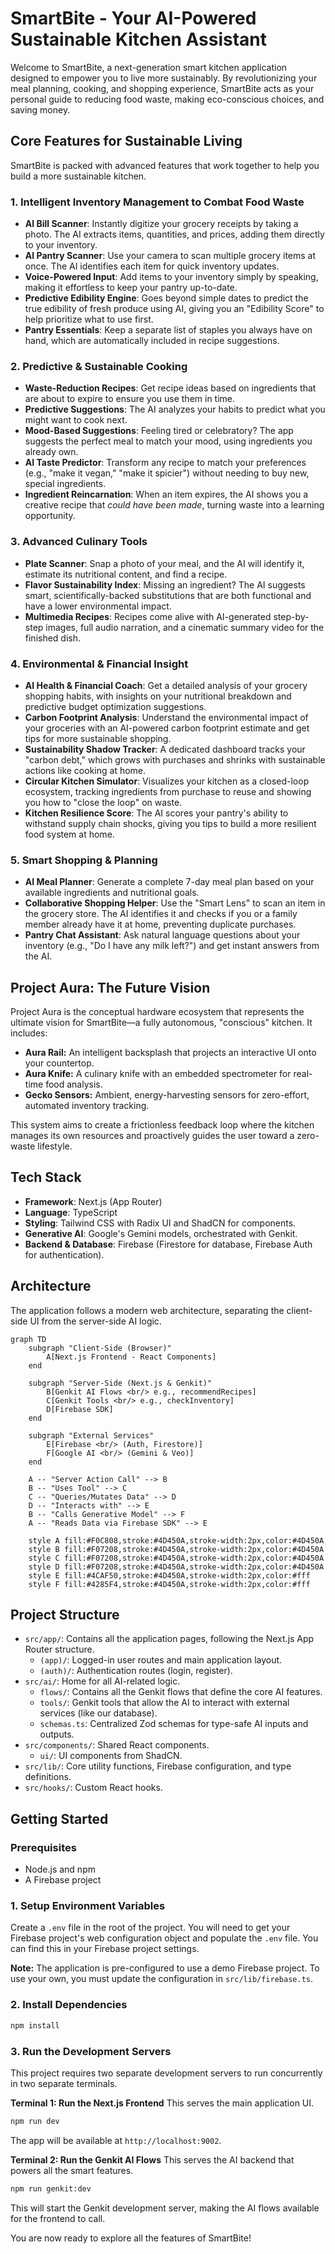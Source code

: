 
# SmartBite - Your AI-Powered Sustainable Kitchen Assistant

Welcome to SmartBite, a next-generation smart kitchen application designed to empower you to live more sustainably. By revolutionizing your meal planning, cooking, and shopping experience, SmartBite acts as your personal guide to reducing food waste, making eco-conscious choices, and saving money.

## Core Features for Sustainable Living

SmartBite is packed with advanced features that work together to help you build a more sustainable kitchen.

### 1. Intelligent Inventory Management to Combat Food Waste
- **AI Bill Scanner**: Instantly digitize your grocery receipts by taking a photo. The AI extracts items, quantities, and prices, adding them directly to your inventory.
- **AI Pantry Scanner**: Use your camera to scan multiple grocery items at once. The AI identifies each item for quick inventory updates.
- **Voice-Powered Input**: Add items to your inventory simply by speaking, making it effortless to keep your pantry up-to-date.
- **Predictive Edibility Engine**: Goes beyond simple dates to predict the true edibility of fresh produce using AI, giving you an "Edibility Score" to help prioritize what to use first.
- **Pantry Essentials**: Keep a separate list of staples you always have on hand, which are automatically included in recipe suggestions.

### 2. Predictive & Sustainable Cooking
- **Waste-Reduction Recipes**: Get recipe ideas based on ingredients that are about to expire to ensure you use them in time.
- **Predictive Suggestions**: The AI analyzes your habits to predict what you might want to cook next.
- **Mood-Based Suggestions**: Feeling tired or celebratory? The app suggests the perfect meal to match your mood, using ingredients you already own.
- **AI Taste Predictor**: Transform any recipe to match your preferences (e.g., "make it vegan," "make it spicier") without needing to buy new, special ingredients.
- **Ingredient Reincarnation**: When an item expires, the AI shows you a creative recipe that *could have been made*, turning waste into a learning opportunity.

### 3. Advanced Culinary Tools
- **Plate Scanner**: Snap a photo of your meal, and the AI will identify it, estimate its nutritional content, and find a recipe.
- **Flavor Sustainability Index**: Missing an ingredient? The AI suggests smart, scientifically-backed substitutions that are both functional and have a lower environmental impact.
- **Multimedia Recipes**: Recipes come alive with AI-generated step-by-step images, full audio narration, and a cinematic summary video for the finished dish.

### 4. Environmental & Financial Insight
- **AI Health & Financial Coach**: Get a detailed analysis of your grocery shopping habits, with insights on your nutritional breakdown and predictive budget optimization suggestions.
- **Carbon Footprint Analysis**: Understand the environmental impact of your groceries with an AI-powered carbon footprint estimate and get tips for more sustainable shopping.
- **Sustainability Shadow Tracker**: A dedicated dashboard tracks your "carbon debt," which grows with purchases and shrinks with sustainable actions like cooking at home.
- **Circular Kitchen Simulator**: Visualizes your kitchen as a closed-loop ecosystem, tracking ingredients from purchase to reuse and showing you how to "close the loop" on waste.
- **Kitchen Resilience Score**: The AI scores your pantry's ability to withstand supply chain shocks, giving you tips to build a more resilient food system at home.

### 5. Smart Shopping & Planning
- **AI Meal Planner**: Generate a complete 7-day meal plan based on your available ingredients and nutritional goals.
- **Collaborative Shopping Helper**: Use the "Smart Lens" to scan an item in the grocery store. The AI identifies it and checks if you or a family member already have it at home, preventing duplicate purchases.
- **Pantry Chat Assistant**: Ask natural language questions about your inventory (e.g., "Do I have any milk left?") and get instant answers from the AI.

## Project Aura: The Future Vision

Project Aura is the conceptual hardware ecosystem that represents the ultimate vision for SmartBite—a fully autonomous, "conscious" kitchen. It includes:
- **Aura Rail:** An intelligent backsplash that projects an interactive UI onto your countertop.
- **Aura Knife:** A culinary knife with an embedded spectrometer for real-time food analysis.
- **Gecko Sensors:** Ambient, energy-harvesting sensors for zero-effort, automated inventory tracking.

This system aims to create a frictionless feedback loop where the kitchen manages its own resources and proactively guides the user toward a zero-waste lifestyle.

## Tech Stack

- **Framework**: Next.js (App Router)
- **Language**: TypeScript
- **Styling**: Tailwind CSS with Radix UI and ShadCN for components.
- **Generative AI**: Google's Gemini models, orchestrated with Genkit.
- **Backend & Database**: Firebase (Firestore for database, Firebase Auth for authentication).

## Architecture

The application follows a modern web architecture, separating the client-side UI from the server-side AI logic.

```mermaid
graph TD
    subgraph "Client-Side (Browser)"
        A[Next.js Frontend - React Components]
    end

    subgraph "Server-Side (Next.js & Genkit)"
        B[Genkit AI Flows <br/> e.g., recommendRecipes]
        C[Genkit Tools <br/> e.g., checkInventory]
        D[Firebase SDK]
    end

    subgraph "External Services"
        E[Firebase <br/> (Auth, Firestore)]
        F[Google AI <br/> (Gemini & Veo)]
    end

    A -- "Server Action Call" --> B
    B -- "Uses Tool" --> C
    C -- "Queries/Mutates Data" --> D
    D -- "Interacts with" --> E
    B -- "Calls Generative Model" --> F
    A -- "Reads Data via Firebase SDK" --> E

    style A fill:#F0C808,stroke:#4D450A,stroke-width:2px,color:#4D450A
    style B fill:#F07208,stroke:#4D450A,stroke-width:2px,color:#4D450A
    style C fill:#F07208,stroke:#4D450A,stroke-width:2px,color:#4D450A
    style D fill:#F07208,stroke:#4D450A,stroke-width:2px,color:#4D450A
    style E fill:#4CAF50,stroke:#4D450A,stroke-width:2px,color:#fff
    style F fill:#4285F4,stroke:#4D450A,stroke-width:2px,color:#fff
```

## Project Structure

- `src/app/`: Contains all the application pages, following the Next.js App Router structure.
  - `(app)/`: Logged-in user routes and main application layout.
  - `(auth)/`: Authentication routes (login, register).
- `src/ai/`: Home for all AI-related logic.
  - `flows/`: Contains all the Genkit flows that define the core AI features.
  - `tools/`: Genkit tools that allow the AI to interact with external services (like our database).
  - `schemas.ts`: Centralized Zod schemas for type-safe AI inputs and outputs.
- `src/components/`: Shared React components.
  - `ui/`: UI components from ShadCN.
- `src/lib/`: Core utility functions, Firebase configuration, and type definitions.
- `src/hooks/`: Custom React hooks.

## Getting Started

### Prerequisites
- Node.js and npm
- A Firebase project

### 1. Setup Environment Variables

Create a `.env` file in the root of the project. You will need to get your Firebase project's web configuration object and populate the `.env` file. You can find this in your Firebase project settings.

**Note:** The application is pre-configured to use a demo Firebase project. To use your own, you must update the configuration in `src/lib/firebase.ts`.

### 2. Install Dependencies
```bash
npm install
```

### 3. Run the Development Servers

This project requires two separate development servers to run concurrently in two separate terminals.

**Terminal 1: Run the Next.js Frontend**
This serves the main application UI.
```bash
npm run dev
```
The app will be available at `http://localhost:9002`.

**Terminal 2: Run the Genkit AI Flows**
This serves the AI backend that powers all the smart features.
```bash
npm run genkit:dev
```
This will start the Genkit development server, making the AI flows available for the frontend to call.

You are now ready to explore all the features of SmartBite!

    